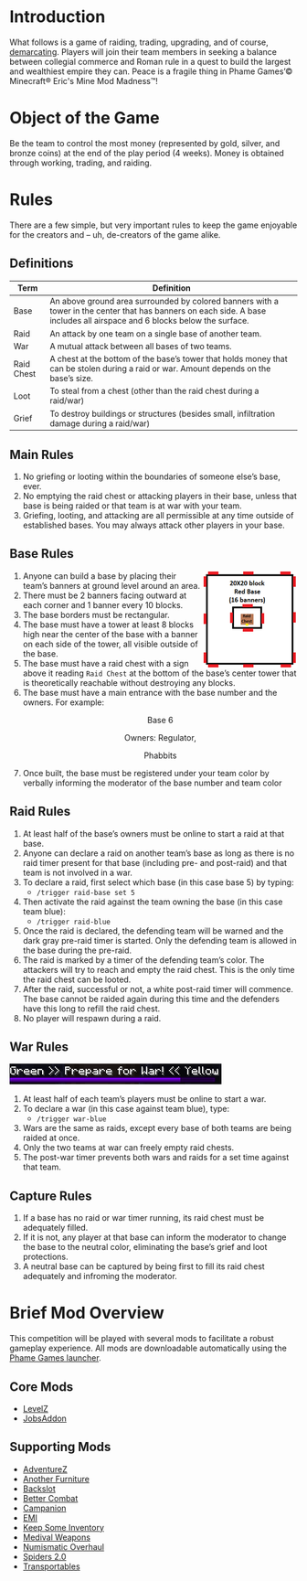 # Introduction
What follows is a game of raiding, trading, upgrading, and of course, [demarcating](https://dictionary.cambridge.org/dictionary/english/demarcating). Players will join their team members in seeking a balance between collegial commerce and Roman rule in a quest to build the largest and wealthiest empire they can. Peace is a fragile thing in Phame Games’© Minecraft® Eric's Mine Mod Madness™!

# Object of the Game
Be the team to control the most money (represented by gold, silver, and bronze coins) at the end of the play period (4 weeks). Money is obtained through working, trading, and raiding.

# Rules
There are a few simple, but very important rules to keep the game enjoyable for the creators and – uh, de-creators of the game alike.
## Definitions
| Term | Definition |
| -- | -- |
| Base | An above ground area surrounded by colored banners with a tower in the center that has banners on each side. A base includes all airspace and 6 blocks below the surface. |
| Raid | An attack by one team on a single base of another team. |
| War | A mutual attack between all bases of two teams. |
| Raid Chest | A chest at the bottom of the base’s tower that holds money that can be stolen during a raid or war. Amount depends on the base’s size. |
| Loot | To steal from a chest (other than the raid chest during a raid/war) |
| Grief | To destroy buildings or structures (besides small, infiltration damage during a raid/war) |

## Main Rules
1. No griefing or looting within the boundaries of someone else’s base, ever.
2. No emptying the raid chest or attacking players in their base, unless that base is being raided or that team is at war with your team.
3. Griefing, looting, and attacking are all permissible at any time outside of established bases. You may always attack other players in your base.
## Base Rules

<img style="float: right;" src="base.png">

1. Anyone can build a base by placing their team’s banners at ground level around an area.
2. There must be 2 banners facing outward at each corner and 1 banner every 10 blocks.
3. The base borders must be rectangular.
4. The base must have a tower at least 8 blocks high near the center of the base with a banner on each side of the tower, all visible outside of the base.
5. The base must have a raid chest with a sign above it reading `Raid Chest` at the bottom of the base’s center tower that is theoretically reachable without destroying any blocks.
6. The base must have a main entrance with the base number and the owners. For example:
    <p style="text-align: center;">Base 6</p>
    <p style="text-align: center;">Owners: Regulator,</p>
    <p style="text-align: center;">Phabbits</p>
7. Once built, the base must be registered under your team color by verbally informing the moderator of the base number and team color

## Raid Rules
1. At least half of the base’s owners must be online to start a raid at that base.
2. Anyone can declare a raid on another team’s base as long as there is no raid timer present for that base (including pre- and post-raid) and that team is not involved in a war.
2. To declare a raid, first select which base (in this case base 5) by typing:
    - `/trigger raid-base set 5`
3. Then activate the raid against the team owning the base (in this case team blue):
    - `/trigger raid-blue`
4. Once the raid is declared, the defending team will be warned and the dark gray pre-raid timer is started. Only the defending team is allowed in the base during the pre-raid.
5. The raid is marked by a timer of the defending team’s color. The attackers will try to reach and empty the raid chest. This is the only time the raid chest can be looted.
6. After the raid, successful or not, a white post-raid timer will commence. The base cannot be raided again during this time and the defenders have this long to refill the raid chest.
8. No player will respawn during a raid.

## War Rules
![Prepare for War](prepare_for_war.png "Prepare for War!")

1. At least half of each team’s players must be online to start a war.
2. To declare a war (in this case against team blue), type:
    - `/trigger war-blue`
3. Wars are the same as raids, except every base of both teams are being raided at once.
4. Only the two teams at war can freely empty raid chests.
5. The post-war timer prevents both wars and raids for a set time against that team.

## Capture Rules
1. If a base has no raid or war timer running, its raid chest must be adequately filled.
2. If it is not, any player at that base can inform the moderator to change the base to the neutral color, eliminating the base’s grief and loot protections.
3. A neutral base can be captured by being first to fill its raid chest adequately and infroming the moderator.


# Brief Mod Overview
This competition will be played with several mods to facilitate a robust gameplay experience. All mods are downloadable automatically using the [Phame Games launcher](https://phame.dev).

## Core Mods
- [LevelZ](/levelz.html)
- [JobsAddon](https://www.curseforge.com/minecraft/mc-mods/jobsaddon)

## Supporting Mods
- [AdventureZ](https://globoxwiki.com/mods/adventurez/)
- [Another Furniture](https://www.curseforge.com/minecraft/mc-mods/another-furniture)
- [Backslot](https://globoxwiki.com/mods/backslot/)
- [Better Combat](https://github.com/ZsoltMolnarrr/BetterCombat)
- [Campanion](https://www.curseforge.com/minecraft/mc-mods/campanion)
- [EMI](https://www.curseforge.com/minecraft/mc-mods/emi)
- [Keep Some Inventory](https://shaders-pre-product.modrinth.com/mod/keep-some-inventory)
- [Medival Weapons](https://globoxwiki.com/)
- [Numismatic Overhaul](https://docs.wispforest.io/numismatic-overhaul/home/)
- [Spiders 2.0](https://www.curseforge.com/minecraft/mc-mods/spiders-2-0)
- [Transportables](https://www.curseforge.com/minecraft/mc-mods/grims-transportables)
